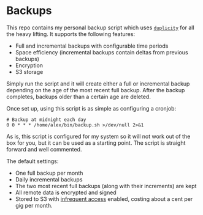 # Backups

This repo contains my personal backup script which uses [`duplicity`](http://duplicity.nongnu.org/index.html)
for all the heavy lifting. It supports the following features:

- Full and incremental backups with configurable time periods
- Space efficiency (incremental backups contain deltas from previous backups)
- Encryption
- S3 storage

Simply run the script and it will create either a full or incremental backup depending
on the age of the most recent full backup. After the backup completes, backups older
than a certain age are deleted.

Once set up, using this script is as simple as configuring a cronjob:

``` crontab
# Backup at midnight each day
0 0 * * * /home/alex/bin/backup.sh >/dev/null 2>&1
```

As is, this script is configured for my system so it will not work
out of the box for you, but it can be used as a starting point.
The script is straight forward and well commented.

The default settings:

- One full backup per month
- Daily incremental backups
- The two most recent full backups (along with their increments) are kept
- All remote data is encrypted and signed
- Stored to S3 with [infrequent access](https://aws.amazon.com/s3/storage-classes/) enabled, costing about a cent per gig per month.